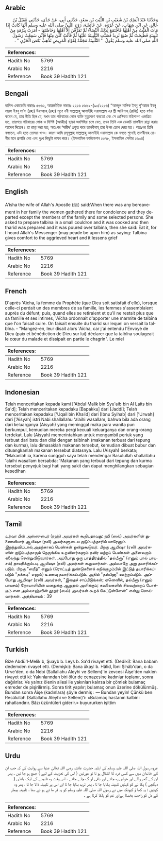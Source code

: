 ## Arabic


<div dir="rtl" lang="ar" style={{fontSize:'larger',backgroundColor:'#f8f9fa',padding:20}}>
وَحَدَّثَنَا عَبْدُ الْمَلِكِ بْنُ شُعَيْبِ بْنِ اللَّيْثِ بْنِ سَعْدٍ، حَدَّثَنِي أَبِي، عَنْ جَدِّي، حَدَّثَنِي عُقَيْلُ بْنُ خَالِدٍ، عَنِ ابْنِ شِهَابٍ، عَنْ عُرْوَةَ، عَنْ عَائِشَةَ، زَوْجِ النَّبِيِّ صلى الله عليه وسلم أَنَّهَا كَانَتْ إِذَا مَاتَ الْمَيِّتُ مِنْ أَهْلِهَا فَاجْتَمَعَ لِذَلِكَ النِّسَاءُ ثُمَّ تَفَرَّقْنَ إِلاَّ أَهْلَهَا وَخَاصَّتَهَا - أَمَرَتْ بِبُرْمَةٍ مِنْ تَلْبِينَةٍ فَطُبِخَتْ ثُمَّ صُنِعَ ثَرِيدٌ فَصُبَّتِ التَّلْبِينَةُ عَلَيْهَا ثُمَّ قَالَتْ كُلْنَ مِنْهَا فَإِنِّي سَمِعْتُ رَسُولَ اللَّهِ صلى الله عليه وسلم يَقُولُ ‏ "‏ التَّلْبِينَةُ مَجَمَّةٌ لِفُؤَادِ الْمَرِيضِ تُذْهِبُ بَعْضَ الْحُزْنِ ‏"‏ ‏.‏
</div>
<div style={{backgroundColor:'#f8f9fa',padding:20, marginBottom: 10}}><table> <thead> <tr> <th>References:</th> <th></th> </tr> </thead> <tbody><tr><td>Hadith No</td><td>5769</td></tr><tr><td>Arabic No</td><td>2216</td></tr><tr><td>Reference</td><td>Book 39 Hadith 121</td></tr></tbody></table></div>

## Bengali


<div dir="ltr" lang="bn" style={{fontSize:'larger',backgroundColor:'#f8f9fa',padding:20}}>
হাদিস একাডেমি নাম্বারঃ ৫৬৬২, আন্তর্জাতিক নাম্বারঃ ২২১৬ ৫৬৬২-(৯০/২২১৬) “আবদুল মালিক ইবনু শু'আয়ব ইবনু লায়স ইবনু সা'দ (রহঃ) উরওয়াহ্ (রহঃ) সূত্রে নবী সাল্লাল্লাহু আলাইহি ওয়াসাল্লাম এর স্ত্রী আয়িশাহ্ (রাযিঃ) হতে বর্ণনা করেন যে, তার নীতি ছিল যে, যখন তার পরিবারের কোন ব্যক্তি মৃত্যুবরণ করতো এবং সে প্রেক্ষিতে মহিলাগণ একত্রিত হত, তারপরে পরিবারের লোক ও বিশিষ্ট (আত্মীয়) ছাড়া অবশিষ্টরা চলে যেত, তখন তিনি এক ডেকচি তালবীনা রান্না করার আদেশ দিতেন। তা রান্না করা হত; অতঃপর ‘সারীদ’ প্রস্তুত করে তালবীনাহ্ তার উপর ঢেলে দেয়া হত। অতঃপর তিনি বলতেন, এটা হতে তোমরা খাও। কারণ আমি রসূলুল্লাহ সাল্লাল্লাহু আলাইহি ওয়াসাল্লাম কে বলতে শুনেছি তালবীনাহ রোগীর মনে প্রশান্তি দেয় এবং দুঃখ কিছুটা লাঘব করে। (ইসলামিক ফাউন্ডেশন ৫৫৭৮, ইসলামিক সেন্টার ৫৬০৪)
</div>
<div style={{backgroundColor:'#f8f9fa',padding:20, marginBottom: 10}}><table> <thead> <tr> <th>References:</th> <th></th> </tr> </thead> <tbody><tr><td>Hadith No</td><td>5769</td></tr><tr><td>Arabic No</td><td>2216</td></tr><tr><td>Reference</td><td>Book 39 Hadith 121</td></tr></tbody></table></div>

## English


<div dir="ltr" lang="en" style={{fontSize:'larger',backgroundColor:'#f8f9fa',padding:20}}>
A'isha the wife of Allah's Apostle (ﷺ) said:When there was any bereavement in her family the women gathered there for condolence and they departed except the members of the family and some selected persons. She asked to prepare talbina in a small couldron and it was cooked and then tharid was prepared and it was poured over talbina, then she said: Eat it, for I heard Allah's Messenger (may peade be upon him) as saying: Talbina gives comfort to the aggrieved heart and it lessens grief
</div>
<div style={{backgroundColor:'#f8f9fa',padding:20, marginBottom: 10}}><table> <thead> <tr> <th>References:</th> <th></th> </tr> </thead> <tbody><tr><td>Hadith No</td><td>5769</td></tr><tr><td>Arabic No</td><td>2216</td></tr><tr><td>Reference</td><td>Book 39 Hadith 121</td></tr></tbody></table></div>

## French


<div dir="ltr" lang="fr" style={{fontSize:'larger',backgroundColor:'#f8f9fa',padding:20}}>
D'après 'Aïcha, la femme du Prophète (que Dieu soit satisfait d'elle), lorsque celle-ci perdait un des membres de sa famille, les femmes s'assemblaient auprès du défunt; puis, quand elles se retiraient et qu'il ne restait plus que sa famille et ses intimes, 'Aïcha ordonnait d'apporter une marmite de talbîna que l'on faisait cuire. On faisait ensuite du tharîd sur lequel on versait la talbîna. - "Mangez-en, leur disait alors 'Aïcha, car j'ai entendu l'Envoyé de Dieu (paix et bénédiction de Dieu sur lui) déclarer que la talbîna soulageait le cœur du malade et dissipait en partie le chagrin". Le miel
</div>
<div style={{backgroundColor:'#f8f9fa',padding:20, marginBottom: 10}}><table> <thead> <tr> <th>References:</th> <th></th> </tr> </thead> <tbody><tr><td>Hadith No</td><td>5769</td></tr><tr><td>Arabic No</td><td>2216</td></tr><tr><td>Reference</td><td>Book 39 Hadith 121</td></tr></tbody></table></div>

## Indonesian


<div dir="ltr" lang="id" style={{fontSize:'larger',backgroundColor:'#f8f9fa',padding:20}}>
Telah menceritakan kepada kami ['Abdul Malik bin Syu'aib bin Al Laits bin Sa'd]; Telah menceritakan kepadaku [Bapakku] dari [Jaddi]; Telah menceritakan kepadaku ['Uqail bin Khalid] dari [Ibnu Syihab] dari ['Urwah] dari ['Aisyah] istri Nabi shallallahu 'alaihi wasallam, bahwa bila ada orang dari keluarganya (Aisyah) yang meninggal maka para wanita pun berkumpul, kemudian mereka pergi kecuali keluarganya dan orang-orang terdekat. Lalu (Aisyah) memerintahkan untuk mengambil periuk yang terbuat dari batu dan diisi dengan talbinah (makanan terbuat dari tepung dan kurma), lalu dimasaklah makanan tersebut, kemudian dibuat bubur dan dituangkanlah makanan tersebut diatasnya. Lalu (Aisyah) berkata; "Makanlah ia, karena sungguh saya telah mendengar Rasulullah shallallahu 'alaihi wasallam bersabda: 'Makanan yang terbuat dari tepung dan kurma tersebut penyejuk bagi hati yang sakit dan dapat menghilangkan sebagian kesedihan
</div>
<div style={{backgroundColor:'#f8f9fa',padding:20, marginBottom: 10}}><table> <thead> <tr> <th>References:</th> <th></th> </tr> </thead> <tbody><tr><td>Hadith No</td><td>5769</td></tr><tr><td>Arabic No</td><td>2216</td></tr><tr><td>Reference</td><td>Book 39 Hadith 121</td></tr></tbody></table></div>

## Tamil


<div dir="ltr" lang="ta" style={{fontSize:'larger',backgroundColor:'#f8f9fa',padding:20}}>
உர்வா பின் அஸ்ஸுபைர் (ரஹ்) அவர்கள் கூறியதாவது: நபி (ஸல்) அவர்களின் துணைவியார் ஆயிஷா (ரலி) அவர்களுடைய குடும்பத்தாரில் யாரேனும் இறந்துவிட்டால்,அதற்காகப் பெண்கள் ஒன்றுகூடுவர். பிறகு ஆயிஷா (ரலி) அவர்களின் குடும்பத்தாரும் நெருங்கிய உறவினர்களும் தவிர மற்றப் பெண்கள் அனைவரும் கலைந்து சென்றுவிடுவார்கள். அப்போது ஒரு பாத்திரத்தில் "தல்பீனா" (எனும் பால் பாயசம்) தாயரிக்கும்படி ஆயிஷா (ரலி) அவர்கள் கூறுவார்கள். அவ்வாறே அது தயாரிக்கப்படும். பிறகு "ஸரீத்" எனும் (ரொட்டித் துண்டுகளைக் கறிக்குழம்பில் இட்டுத் தயாரிக்கப்படும் "தக்கடி" எனும்) உணவு தயாரிக்கப்படும். அதில் "தல்பீனா" ஊற்றப்படும். அப்போது ஆயிஷா (ரலி) அவர்கள், "இதைச் சாப்பிடுங்கள்; ஏனெனில், தல்பீனா (எனும் பாயசம்) நோயாளியின் மனதுக்கு ஆறுதல் அளிக்கும்; கவலைகளில் சிலவற்றைப் போக்கும் என அல்லாஹ்வின் தூதர் (ஸல்) அவர்கள் கூறக் கேட்டுள்ளேன்" என்று சொல்வார்கள். அத்தியாயம் : 39
</div>
<div style={{backgroundColor:'#f8f9fa',padding:20, marginBottom: 10}}><table> <thead> <tr> <th>References:</th> <th></th> </tr> </thead> <tbody><tr><td>Hadith No</td><td>5769</td></tr><tr><td>Arabic No</td><td>2216</td></tr><tr><td>Reference</td><td>Book 39 Hadith 121</td></tr></tbody></table></div>

## Turkish


<div dir="ltr" lang="tr" style={{fontSize:'larger',backgroundColor:'#f8f9fa',padding:20}}>
Bize Abdü'l-Melik b, Şuayb b. Leys b. Sa'd rivayet etti. (Dediki): Bana babam dedemden rivayet etti. (Demişki): Bana ükayl b. Hâlid, İbni Şihâb'dan, o da Urve'den, o da Nebi (Sallallahu Aleyhi ve Sellem)'in zevcesi Âişe'den naklen rivayet etti ki: Yakınlarından biri ölür de cenazesine kadınlar toplanır, sonra dağılırlar. Ve yalnız ölenin ailesi ile yakınları kalırsa bir çömlek bulamaç emreder de pişirilirmiş. Sonra tirit yapılır; bulamaç onun üzerine dökülürmüş. Bundan sonra Âişe (kadınlara) şöyle dermiş : — Bundan yeyin! Çünkü ben Resûlullah (Sallallahu Aleyhi ve Sellem)'i: «Bulamaç hastanın kalbini rahatlandırır. Bâzı üzüntüleri giderir.» buyururken işittim
</div>
<div style={{backgroundColor:'#f8f9fa',padding:20, marginBottom: 10}}><table> <thead> <tr> <th>References:</th> <th></th> </tr> </thead> <tbody><tr><td>Hadith No</td><td>5769</td></tr><tr><td>Arabic No</td><td>2216</td></tr><tr><td>Reference</td><td>Book 39 Hadith 121</td></tr></tbody></table></div>

## Urdu


<div dir="rtl" lang="ur" style={{fontSize:'larger',backgroundColor:'#f8f9fa',padding:20}}>
عروہ رسول اللہ صلی اللہ علیہ وسلم کی اہلیہ حضرت عائشہ رضی اللہ تعالیٰ عنہا سے روایت کی کہ جب ان کے خاندان میں سے کسی فرد کا انتقال ہو تا تو عورتیں ( اس کی تعزیت کے لیے ) جمع ہو جا تیں ، پھر ان کے گھر والے اور خواص رہ جاتے اور باقی لو گ چلے جاتے ، اس وقت وہ تلبینے کی ایک ہانڈی ( دیگچی ) پکا نے کو کہتیں تلبینہ پکایا جا تا ، پھر ثرید بنایا جا تا اور اس پر تلبینہ ڈالا جا تا ، پھر وہ کہتیں : یہ کھا ؤ کیونکہ میں نے رسول اللہ صلی اللہ علیہ وسلم کو یہ فر ما تے ہو ئے سنا ، تلبینہ بیمار کے دل کو راحت بخشتا ہےاور غم کو ہلکا کرتا ہے ۔
</div>
<div style={{backgroundColor:'#f8f9fa',padding:20, marginBottom: 10}}><table> <thead> <tr> <th>References:</th> <th></th> </tr> </thead> <tbody><tr><td>Hadith No</td><td>5769</td></tr><tr><td>Arabic No</td><td>2216</td></tr><tr><td>Reference</td><td>Book 39 Hadith 121</td></tr></tbody></table></div>